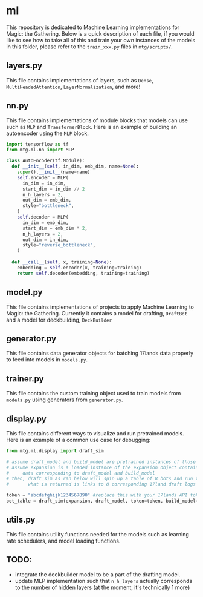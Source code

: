 # ml

This repository is dedicated to Machine Learning implementations for Magic: the Gathering. Below is a quick description of each file, if you would like to see how to take all of this and train your own instances of the models in this folder, please refer to the `train_xxx.py` files in `mtg/scripts/`.

## layers.py

This file contains implementations of layers, such as `Dense`, `MultiHeadedAttention`, `LayerNormalization`, and more!

## nn.py

This file contains implementations of module blocks that models can use such as `MLP` and `TransformerBlock`. Here is an example of building an autoencoder using the `MLP` block.

```python
import tensorflow as tf
from mtg.ml.nn import MLP

class AutoEncoder(tf.Module):
  def __init__(self, in_dim, emb_dim, name=None):
    super().__init__(name=name)
    self.encoder = MLP(
      in_dim = in_dim,
      start_dim = in_dim // 2
      n_h_layers = 2,
      out_dim = emb_dim,
      style="bottleneck",
    )
    self.decoder = MLP(
      in_dim = emb_dim,
      start_dim = emb_dim * 2,
      n_h_layers = 2,
      out_dim = in_dim,
      style="reverse_bottleneck",
    )
    
  def __call__(self, x, training=None):
    embedding = self.encoder(x, training=training)
    return self.decoder(embedding, training=training)
 ```

## model.py

This file contains implementations of projects to apply Machine Learning to Magic: the Gathering. Currently it contains a model for drafting, `DraftBot` and a model for deckbuilding, `DeckBuilder`

## generator.py

This file contains data generator objects for batching 17lands data properly to feed into models in `models.py`.

## trainer.py

This file contains the custom training object used to train models from `models.py` using generators from `generator.py`.

## display.py

This file contains different ways to visualize and run pretrained models. Here is an example of a common use case for debugging:

```python
from mtg.ml.display import draft_sim

# assume draft_model and build_model are pretrained instances of those MTG models
# assume expansion is a loaded instance of the expansion object containing the 
#     data corresponding to draft_model and build_model
# then, draft_sim as ran below will spin up a table of 8 bots and run them through a draft.
#       what is returned is links to 8 corresponding 17land draft logs and sealeddeck.tech deck builds.

token = "abcdefghijk1234567890" #replace this with your 17lands API token
bot_table = draft_sim(expansion, draft_model, token=token, build_model=build_model)
```

## utils.py

This file contains utility functions needed for the models such as learning rate schedulers, and model loading functions.

## TODO:

- integrate the deckbuilder model to be a part of the drafting model.
- update MLP implementation such that `n_h_layers` actually corresponds to the number of hidden layers (at the moment, it's technically 1 more)
